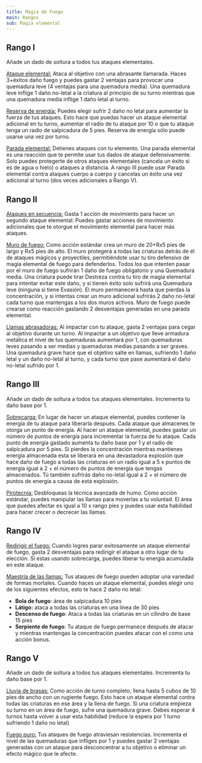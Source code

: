 ```yaml
---
title: Magia de Fuego
main: Rangos
sub: Magia elemental
---
```


## Rango I

Añade un dado de soltura a todos tus ataques elementales.

<u>Ataque elemental:</u> Ataca al objetivo con una abrasante llamarada. Haces 3+éxitos daño fuego y puedes gastar 2 ventajas para provocar una quemadura leve (4 ventajas para una quemadura media). Una quemadura leve inflige 1 daño no-letal a la criatura al principio de su turno mientras que una quemadura media inflige 1 daño letal al turno.

<u>Reserva de energía:</u> Puedes elegir sufrir 2 daño no letal para aumentar la fuerza de tus ataques. Esto hace que puedas hacer un ataque elemental adicional en tu turno, aumentar el radio de tu ataque por 10 o que tu ataque tenga un radio de salpicadura de 5 pies. Reserva de energía sólo puede usarse una vez por turno.

<u>Parada elemental:</u> Detienes ataques con tu elemento. Una parada elemental es una reacción que te permite usar tus dados de ataque defensivamente. Solo puedes protegerte de otros ataques elementales (cancela un éxito si es de agua o hielo) o ataques a distancia. A rango III puede usar Parada elemental contra ataques cuerpo a cuerpo y cancelas un éxito una vez adicional al turno (dos veces adicionales a Rango V).

## Rango II

<u>Ataques en secuencia:</u> Gasta 1 acción de movimiento para hacer un segundo ataque elemental: Puedes gastar acciones de movimiento adicionales que te otorgue el movimiento elemental para hacer más ataques. 

<u>Muro de fuego:</u> Como acción estándar crea un muro de 20+Rx5 pies de largo y Rx5 pies de alto. El muro protegerá a todas las criaturas detrás de él de ataques mágicos y proyectiles, permitiéndote usar tu tiro defensivo de magia elemental de fuego para defenderlos. Todos los que intenten pasar por el muro de fuego sufrirán 1 daño de fuego obligatorio y una Quemadura media. Una criatura puede tirar Destreza contra tu tiro de magia elemental para intentar evitar este daño, y si tienen éxito solo sufrirá una Quemadura leve (ninguna si tiene Evasión). El muro permanecerá hasta que pierdas la concentración, y si intentas crear un muro adicional sufrirás 2 daño no-letal cada turno que mantengas a los dos muros activos. Muro de fuego puede crearse como reacción gastando 2 desventajas generadas en una parada elemental.

<u>Llamas abrasadoras:</u> Al impactar con tu ataque, gasta 2 ventajas para cegar al objetivo durante un turno. Al impactar a un objetivo que lleve armadura metálica el nivel de tus quemaduras aumentará por 1, con quemaduras leves pasando a ser medias y quemaduras medias pasando a ser graves. Una quemadura grave hace que el objetivo salte en llamas, sufriendo 1 daño letal y un daño no-letal al turno, y cada turno que pase aumentará el daño no-letal sufrido por 1.

## Rango III

Añade un dado de soltura a todos tus ataques elementales. Incrementa tu daño base por 1.

<u>Sobrecarga:</u> En lugar de hacer un ataque elemental,  puedes contener la energía de tu ataque para liberarla después. Cada ataque que almacenes te otorga un punto de energía. Al hacer un ataque elemental, puedes gastar un número de puntos de energía para incrementar la fuerza de tu ataque. Cada punto de energía gastado aumenta tu daño base por 1 y el radio de salpicadura por 5 pies. Si pierdes la concentración mientras mantienes energía almacenada esta se liberará en una devastadora explosión que hace daño de fuego a todas las criaturas en un radio igual a 5 x puntos de energía igual a 2 + el número de puntos de energía que tengas almacenados. Tú también sufrirás daño no-letal igual a 2 + el número de puntos de energía a causa de esta explosión.

<u>Pirotecnia:</u> Desbloqueas la técnica avanzada de humo. Como acción estándar, puedes manipular las llamas para moverlas a tu voluntad. El área que puedes afectar es igual a 10 x rango pies y puedes usar esta habilidad para hacer crecer o decrecer las llamas.

## Rango IV

<u>Redirigir el fuego:</u> Cuando logres parar exitosamente un ataque elemental de fuego, gasta 2 desventajas para redirigir el ataque a otro lugar de tu elección. Si estas usando sobrecarga, puedes liberar tu energía acumulada en este ataque.

<u>Maestría de las llamas:</u> Tus ataques de fuego pueden adoptar una variedad de formas mortales. Cuando haces un ataque elemental, puedes elegir uno de los siguientes efectos, esto te hace 2 daño no letal: 

- **Bola de fuego**: área de salpicadura 10 pies
- **Látigo:** ataca a todas las criaturas en una línea de 30 pies
- **Descenso de fuego**: Ataca a todas las criaturas en un cilindro de base 15 pies
- **Serpiente de fuego**: Tu ataque de fuego permanece después de atacar y mientras mantengas la concentración puedes atacar con el como una acción bonus.

## Rango V

Añade un dado de soltura a todos tus ataques elementales. Incrementa tu daño base por 1.

<u>Lluvia de brasas:</u> Como acción de turno completo, llena hasta 5 cubos de 10 pies de ancho con un rugiente fuego. Esto hace un ataque elemental contra todas las criaturas en ese área y la llena de fuego. Si una criatura empieza su turno en un área de fuego, sufre una quemadura grave. Debes esperar 4 turnos hasta volver a usar esta habilidad (reduce la espera por 1 turno sufriendo 1 daño no letal)

<u>Fuego puro:</u> Tus ataques de fuego atraviesan resistencias. Incrementa el nivel de las quemaduras que infliges por 1 y puedes gastar 2 ventajas generadas con un ataque para desconcentrar a tu objetivo o eliminar un efecto mágico que le afecte.